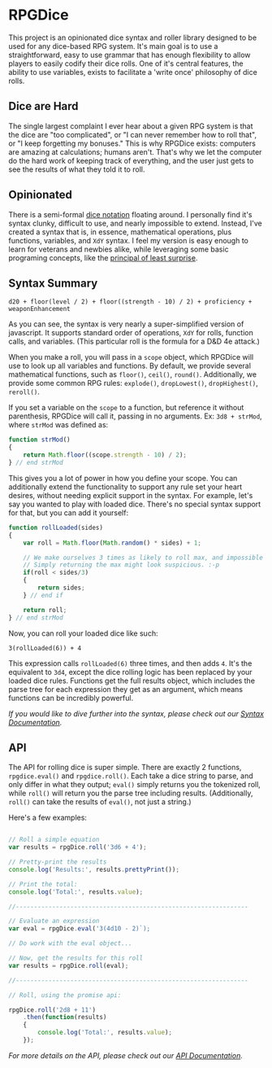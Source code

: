 # RPGDice

This project is an opinionated dice syntax and roller library designed to be used for any dice-based RPG system. It's
main goal is to use a straightforward, easy to use grammar that has enough flexibility to allow players to easily
codify their dice rolls. One of it's central features, the ability to use variables, exists to facilitate a 'write once'
philosophy of dice rolls.

## Dice are Hard

The single largest complaint I ever hear about a given RPG system is that the dice are "too complicated", or "I can
never remember how to roll that", or "I keep forgetting my bonuses." This is why RPGDice exists: computers are amazing
at calculations; humans aren't. That's why we let the computer do the hard work of keeping track of everything, and the
user just gets to see the results of what they told it to roll.

## Opinionated

There is a semi-formal [dice notation][] floating around. I personally find it's syntax clunky, difficult to use, and
nearly impossible to extend. Instead, I've created a syntax that is, in essence, mathematical operations, plus
functions,  variables, and `XdY` syntax. I feel my version is easy enough to learn for veterans and newbies alike, while
leveraging some basic programing concepts, like the [principal of least surprise][pola].

[dice notation]: http://en.wikipedia.org/wiki/Dice_notation
[pola]: http://en.wikipedia.org/wiki/Principle_of_least_astonishment

## Syntax Summary

`d20 + floor(level / 2) + floor((strength - 10) / 2) + proficiency + weaponEnhancement`

As you can see, the syntax is very nearly a super-simplified version of javascript. It supports standard order of
operations, `XdY` for rolls, function calls, and variables. (This particular roll is the formula for a D&D 4e attack.)

When you make a roll, you will pass in a `scope` object, which RPGDice will use to look up all variables and functions.
By default, we provide several mathematical functions, such as `floor()`, `ceil()`, `round()`. Additionally, we provide
some common RPG rules: `explode()`, `dropLowest()`, `dropHighest()`, `reroll()`.

If you set a variable on the `scope` to a function, but reference it without parenthesis, RPGDice will call it, passing
in no arguments. Ex: `3d8 + strMod`, where `strMod` was defined as:

```javascript
function strMod()
{
    return Math.floor((scope.strength - 10) / 2);
} // end strMod
```

This gives you a lot of power in how you define your scope. You can additionally extend the functionality to support any
rule set your heart desires, without needing explicit support in the syntax. For example, let's say you wanted to play
with loaded dice. There's no special syntax support for that, but you can add it yourself:

```javascript
function rollLoaded(sides)
{
    var roll = Math.floor(Math.random() * sides) + 1;

    // We make ourselves 3 times as likely to roll max, and impossible to roll the minimum.
    // Simply returning the max might look suspicious. :-p
    if(roll < sides/3)
    {
        return sides;
    } // end if

    return roll;
} // end strMod
```

Now, you can roll your loaded dice like such:

`3(rollLoaded(6)) + 4`

This expression calls `rollLoaded(6)` three times, and then adds `4`. It's the equivalent to `3d4`, except the dice
rolling logic has been replaced by your loaded dice rules. Functions get the full results object, which includes the
parse tree for each expression they get as an argument, which means functions can be incredibly powerful.

_If you would like to dive further into the syntax, please check out our [Syntax Documentation]()._

## API

The API for rolling dice is super simple. There are exactly 2 functions, `rpgdice.eval()` and `rpgdice.roll()`. Each
take a dice string to parse, and only differ in what they output; `eval()` simply returns you the tokenized roll, while
`roll()` will return you the parse tree including results. (Additionally, `roll()` can take the results of `eval()`, not
just a string.)

Here's a few examples:

```javascript

// Roll a simple equation
var results = rpgDice.roll('3d6 + 4');

// Pretty-print the results
console.log('Results:', results.prettyPrint());

// Print the total:
console.log('Total:', results.value);

//----------------------------------------------------------------

// Evaluate an expression
var eval = rpgDice.eval('3(4d10 - 2)`);

// Do work with the eval object...

// Now, get the results for this roll
var results = rpgDice.roll(eval);

//----------------------------------------------------------------

// Roll, using the promise api:

rpgDice.roll('2d8 + 11')
    .then(function(results)
    {
        console.log('Total:', results.value);
    });
```

_For more details on the API, please check out our [API Documentation]()._
